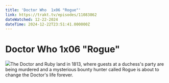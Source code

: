 ```yaml
---
title: 'Doctor Who  1x06 "Rogue"' 
link: https://trakt.tv/episodes/11083862
dateWatched: 12-22-2024
dateTime: 2024-12-22T23:51:41.000000Z
---
```

# Doctor Who  1x06 "Rogue"

![](https://walter-r2.trakt.tv/images/episodes/011/083/862/screenshots/thumb/af0316c071.jpg)The Doctor and Ruby land in 1813, where guests at a duchess's party are being murdered and a mysterious bounty hunter called Rogue is about to change the Doctor's life forever.